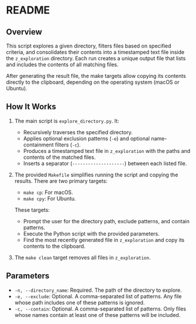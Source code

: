 # README

## Overview

This script explores a given directory, filters files based on specified criteria, and consolidates their contents into a timestamped text file inside the `z_exploration` directory. Each run creates a unique output file that lists and includes the contents of all matching files.

After generating the result file, the make targets allow copying its contents directly to the clipboard, depending on the operating system (macOS or Ubuntu).

## How It Works

1. The main script is `explore_directory.py`. It:
   - Recursively traverses the specified directory.
   - Applies optional exclusion patterns (`-e`) and optional name-containment filters (`-c`).
   - Produces a timestamped text file in `z_exploration` with the paths and contents of the matched files.
   - Inserts a separator (`--------------------`) between each listed file.

2. The provided `Makefile` simplifies running the script and copying the results. There are two primary targets:
   - `make cp`: For macOS.
   - `make cpy`: For Ubuntu.

   These targets:
   - Prompt the user for the directory path, exclude patterns, and contain patterns.
   - Execute the Python script with the provided parameters.
   - Find the most recently generated file in `z_exploration` and copy its contents to the clipboard.

3. The `make clean` target removes all files in `z_exploration`.

## Parameters

- `-n, --directory_name`: Required. The path of the directory to explore.
- `-e, --exclude`: Optional. A comma-separated list of patterns. Any file whose path includes one of these patterns is ignored.
- `-c, --contain`: Optional. A comma-separated list of patterns. Only files whose names contain at least one of these patterns will be included.
